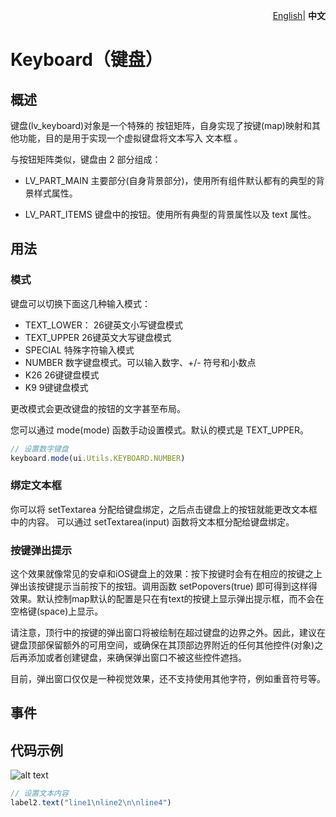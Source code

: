 <p align="right">
    <a href="./README.md">English</a>| <b>中文</b>
</p>


# Keyboard（键盘）

## 概述

键盘(lv_keyboard)对象是一个特殊的 按钮矩阵，自身实现了按键(map)映射和其他功能，目的是用于实现一个虚拟键盘将文本写入 文本框 。

与按钮矩阵类似，键盘由 2 部分组成：

- LV_PART_MAIN 主要部分(自身背景部分)，使用所有组件默认都有的典型的背景样式属性。

- LV_PART_ITEMS 键盘中的按钮。使用所有典型的背景属性以及 text 属性。

## 用法

### 模式

键盘可以切换下面这几种输入模式：
- TEXT_LOWER： 26键英文小写键盘模式
- TEXT_UPPER 26键英文大写键盘模式
- SPECIAL 特殊字符输入模式
- NUMBER 数字键盘模式。可以输入数字、+/- 符号和小数点
- K26 26键键盘模式
- K9 9键键盘模式

更改模式会更改键盘的按钮的文字甚至布局。

您可以通过 mode(mode) 函数手动设置模式。默认的模式是 TEXT_UPPER。

```js
// 设置数字键盘
keyboard.mode(ui.Utils.KEYBOARD.NUMBER)
```

### 绑定文本框

你可以将 setTextarea 分配给键盘绑定，之后点击键盘上的按钮就能更改文本框中的内容。
可以通过 setTextarea(input) 函数将文本框分配给键盘绑定。

### 按键弹出提示

这个效果就像常见的安卓和iOS键盘上的效果：按下按键时会有在相应的按键之上弹出该按键提示当前按下的按钮。调用函数 setPopovers(true) 即可得到这样得效果。默认控制map默认的配置是只在有text的按键上显示弹出提示框，而不会在空格键(space)上显示。

请注意，顶行中的按键的弹出窗口将被绘制在超过键盘的边界之外。因此，建议在键盘顶部保留额外的可用空间，或确保在其顶部边界附近的任何其他控件(对象)之后再添加或者创建键盘，来确保弹出窗口不被这些控件遮挡。

目前，弹出窗口仅仅是一种视觉效果，还不支持使用其他字符，例如重音符号等。


## 事件




## 代码示例

![alt text](keyboard.png)


```js
// 设置文本内容
label2.text("line1\nline2\n\nline4")
```